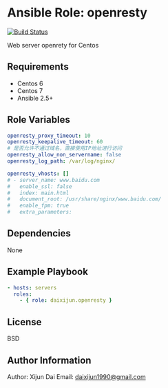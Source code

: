 Ansible Role: openresty
=========

[![Build Status](https://travis-ci.org/daixijun/ansible-role-openresty.svg?branch=master)](https://travis-ci.org/daixijun/ansible-role-openrety)

Web server openrety for Centos

Requirements
------------

- Centos 6
- Centos 7
- Ansible 2.5+

Role Variables
--------------

```yaml
openresty_proxy_timeout: 10
openresty_keepalive_timeout: 60
# 是否允许不通过域名，直接使用IP地址进行访问
openresty_allow_non_servername: false
openresty_log_path: /var/log/nginx/

openresty_vhosts: []
# - server_name: www.baidu.com
#   enable_ssl: false
#   index: main.html
#   document_root: /usr/share/nginx/www.baidu.com/
#   enable_fpm: true
#   extra_parameters:

```

Dependencies
------------

None

Example Playbook
----------------

```yaml
- hosts: servers
  roles:
    - { role: daixijun.openresty }
```

License
-------

BSD

Author Information
------------------

Author: Xijun Dai
Email: daixijun1990@gmail.com